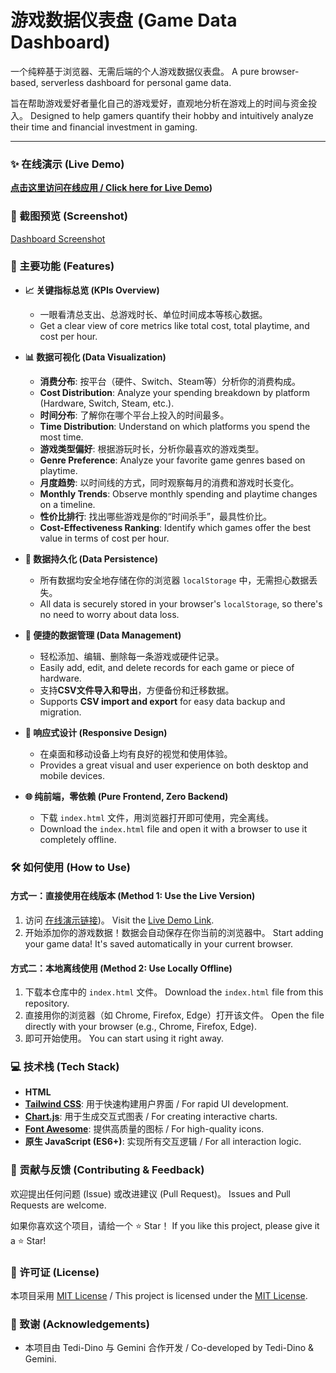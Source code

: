 # 游戏数据仪表盘 (Game Data Dashboard)

一个纯粹基于浏览器、无需后端的个人游戏数据仪表盘。
A pure browser-based, serverless dashboard for personal game data.

旨在帮助游戏爱好者量化自己的游戏爱好，直观地分析在游戏上的时间与资金投入。
Designed to help gamers quantify their hobby and intuitively analyze their time and financial investment in gaming.

---

### ✨ 在线演示 (Live Demo)

**[点击这里访问在线应用 / Click here for Live Demo](https://tedi-dino.github.io/game-data-dashboard/))**

### 📸 截图预览 (Screenshot)

[Dashboard Screenshot](https://github.com/Tedi-Dino/game-data-dashboard/blob/main/Screenshot.png)

### 🚀 主要功能 (Features)

* **📈 关键指标总览 (KPIs Overview)**
    * 一眼看清总支出、总游戏时长、单位时间成本等核心数据。
    * Get a clear view of core metrics like total cost, total playtime, and cost per hour.

* **📊 数据可视化 (Data Visualization)**
    * **消费分布**: 按平台（硬件、Switch、Steam等）分析你的消费构成。
    * **Cost Distribution**: Analyze your spending breakdown by platform (Hardware, Switch, Steam, etc.).
    * **时间分布**: 了解你在哪个平台上投入的时间最多。
    * **Time Distribution**: Understand on which platforms you spend the most time.
    * **游戏类型偏好**: 根据游玩时长，分析你最喜欢的游戏类型。
    * **Genre Preference**: Analyze your favorite game genres based on playtime.
    * **月度趋势**: 以时间线的方式，同时观察每月的消费和游戏时长变化。
    * **Monthly Trends**: Observe monthly spending and playtime changes on a timeline.
    * **性价比排行**: 找出哪些游戏是你的“时间杀手”，最具性价比。
    * **Cost-Effectiveness Ranking**: Identify which games offer the best value in terms of cost per hour.

* **💾 数据持久化 (Data Persistence)**
    * 所有数据均安全地存储在你的浏览器 `localStorage` 中，无需担心数据丢失。
    * All data is securely stored in your browser's `localStorage`, so there's no need to worry about data loss.

* **💼 便捷的数据管理 (Data Management)**
    * 轻松添加、编辑、删除每一条游戏或硬件记录。
    * Easily add, edit, and delete records for each game or piece of hardware.
    * 支持**CSV文件导入和导出**，方便备份和迁移数据。
    * Supports **CSV import and export** for easy data backup and migration.

* **📱 响应式设计 (Responsive Design)**
    * 在桌面和移动设备上均有良好的视觉和使用体验。
    * Provides a great visual and user experience on both desktop and mobile devices.

* **🌐 纯前端，零依赖 (Pure Frontend, Zero Backend)**
    * 下载 `index.html` 文件，用浏览器打开即可使用，完全离线。
    * Download the `index.html` file and open it with a browser to use it completely offline.

### 🛠️ 如何使用 (How to Use)

#### 方式一：直接使用在线版本 (Method 1: Use the Live Version)
1.  访问 [在线演示链接](https://tedi-dino.github.io/game-data-dashboard/))。
    Visit the [Live Demo Link](https://tedi-dino.github.io/game-data-dashboard/).
2.  开始添加你的游戏数据！数据会自动保存在你当前的浏览器中。
    Start adding your game data! It's saved automatically in your current browser.

#### 方式二：本地离线使用 (Method 2: Use Locally Offline)
1.  下载本仓库中的 `index.html` 文件。
    Download the `index.html` file from this repository.
2.  直接用你的浏览器（如 Chrome, Firefox, Edge）打开该文件。
    Open the file directly with your browser (e.g., Chrome, Firefox, Edge).
3.  即可开始使用。
    You can start using it right away.

### 💻 技术栈 (Tech Stack)

* **HTML**
* **[Tailwind CSS](https://tailwindcss.com/)**: 用于快速构建用户界面 / For rapid UI development.
* **[Chart.js](https://www.chartjs.org/)**: 用于生成交互式图表 / For creating interactive charts.
* **[Font Awesome](https://fontawesome.com/)**: 提供高质量的图标 / For high-quality icons.
* **原生 JavaScript (ES6+)**: 实现所有交互逻辑 / For all interaction logic.

### 🤝 贡献与反馈 (Contributing & Feedback)

欢迎提出任何问题 (Issue) 或改进建议 (Pull Request)。
Issues and Pull Requests are welcome.

如果你喜欢这个项目，请给一个 ⭐ Star！
If you like this project, please give it a ⭐ Star!

### 📄 许可证 (License)

本项目采用 [MIT License](LICENSE) / This project is licensed under the [MIT License](LICENSE).

### 🙏 致谢 (Acknowledgements)

* 本项目由 Tedi-Dino 与 Gemini 合作开发 / Co-developed by Tedi-Dino & Gemini.
